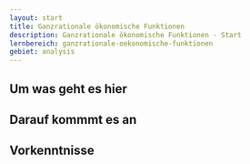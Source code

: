 ```yaml
---
layout: start
title: Ganzrationale ökonomische Funktionen
description: Ganzrationale ökonomische Funktionen - Start
lernbereich: ganzrationale-oekonomische-funktionen
gebiet: analysis
---
```


## Um was geht es hier

## Darauf kommmt es an

## Vorkenntnisse

